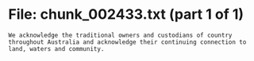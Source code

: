 ﻿# File: chunk_002433.txt (part 1 of 1)
```
We acknowledge the traditional owners and custodians of country throughout Australia and acknowledge their continuing connection to land, waters and community.
```

